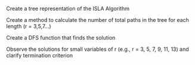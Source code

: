 Create a tree representation of the ISLA Algorithm

Create a method to calculate the number of total paths in the tree for each length (r = 3,5,7...)

Create a DFS function that finds the solution

Observe the solutions for small variables of r (e.g., r = 3, 5, 7, 9, 11, 13) and clarify termination criterion